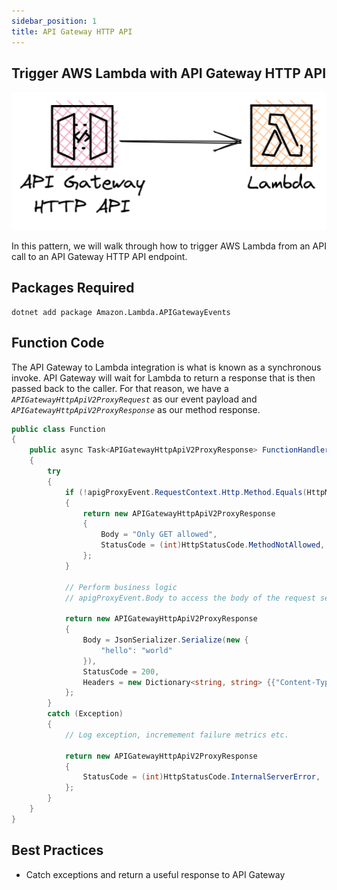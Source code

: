 ```yaml
---
sidebar_position: 1
title: API Gateway HTTP API
---
```


## Trigger AWS Lambda with API Gateway HTTP API

![API Gateway to AWS Lambda diagram](/img/event-sources/api-gw-http-lambda.png)

In this pattern, we will walk through how to trigger AWS Lambda from an API call to an API Gateway HTTP API endpoint.

## Packages Required

```shellscript install
dotnet add package Amazon.Lambda.APIGatewayEvents
```

## Function Code

The API Gateway to Lambda integration is what is known as a synchronous invoke. API Gateway will wait for Lambda to return a response that is then passed back to the caller. For that reason, we have a _`APIGatewayHttpApiV2ProxyRequest`_ as our event payload and _`APIGatewayHttpApiV2ProxyResponse`_ as our method response.

```c# Function.cs
public class Function
{
    public async Task<APIGatewayHttpApiV2ProxyResponse> FunctionHandler(APIGatewayHttpApiV2ProxyRequest apigProxyEvent, ILambdaContext context)
    {
        try
        {
            if (!apigProxyEvent.RequestContext.Http.Method.Equals(HttpMethod.Get.Method))
            {
                return new APIGatewayHttpApiV2ProxyResponse
                {
                    Body = "Only GET allowed",
                    StatusCode = (int)HttpStatusCode.MethodNotAllowed,
                };
            }
    
            // Perform business logic
            // apigProxyEvent.Body to access the body of the request sent to API Gateway.
    
            return new APIGatewayHttpApiV2ProxyResponse
            {
                Body = JsonSerializer.Serialize(new {
                    "hello": "world"
                }),
                StatusCode = 200,
                Headers = new Dictionary<string, string> {{"Content-Type", "application/json"}}
            };
        }
        catch (Exception)
        {
            // Log exception, incremement failure metrics etc.
            
            return new APIGatewayHttpApiV2ProxyResponse
            {
                StatusCode = (int)HttpStatusCode.InternalServerError,
            };
        }
    }
}
```

## Best Practices

- Catch exceptions and return a useful response to API Gateway
